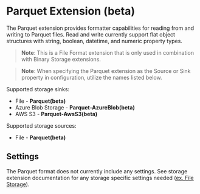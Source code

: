 # Parquet Extension (beta)

The Parquet extension provides formatter capabilities for reading from and writing to Parquet files. Read and write currently support flat object structures with string, boolean, datetime, and numeric property types. 

> **Note**: This is a File Format extension that is only used in combination with Binary Storage extensions. 

> **Note**: When specifying the Parquet extension as the Source or Sink property in configuration, utilize the names listed below.

Supported storage sinks:
- File - **Parquet(beta)**
- Azure Blob Storage - **Parquet-AzureBlob(beta)**
- AWS S3 - **Parquet-AwsS3(beta)**
 
Supported storage sources:
- File - **Parquet(beta)**

## Settings

The Parquet format does not currently include any settings. See storage extension documentation for any storage specific settings needed ([ex. File Storage](../../Interfaces/Cosmos.DataTransfer.Common/README.md)).